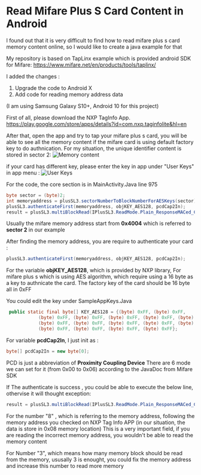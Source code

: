 # Read Mifare Plus S Card Content in Android
I found out that it is very difficult to find how to read mifare plus s card memory content online, so I would like to create a java example for that

My repository is based on TapLinx example which is provided android SDK for Mifare: 
https://www.mifare.net/en/products/tools/taplinx/

I added the changes : 
1. Upgrade the code to Android X
2. Add code for reading memory address data

(I am using Samsung Galaxy S10+, Android 10 for this project)

First of all, please download the NXP TagInfo App.
https://play.google.com/store/apps/details?id=com.nxp.taginfolite&hl=en

After that, open the app and try to tap your mifare plus s card, you will be able to see all the memory content if the mifare card is using default factory key to do authnication.
For my situation, the unique identifier content is stored in sector 2:
![Memory content](https://github.com/mickychanhk/ReadMifarePlusSContent/blob/master/image/memory%20address.png)

if your card has different key, please enter the key in app under "User Keys" in app menu : 
![User Keys](https://github.com/mickychanhk/ReadMifarePlusSContent/blob/master/image/mifare%20key%20insert%20in%20app.jpg?raw=true)

For the code,  the core section is in MainActivity.Java line 975
```Java
byte sector = (byte)2;
int memoryaddress = plusSL3.sectorNumberToBlockNumberForAESKeys(sector);
plusSL3.authenticateFirst(memoryaddress, objKEY_AES128, pcdCap2In);
result = plusSL3.multiBlockRead(IPlusSL3.ReadMode.Plain_ResponseMACed_CommandMACed, 8, 3);
```
Usually the mifare memory address start from **0x4004** which is referred to **sector 2** in our example

After finding the memory address, you are require to authenticate your card : 

```Java
plusSL3.authenticateFirst(memoryaddress, objKEY_AES128, pcdCap2In);
```

For the variable **objKEY_AES128**, which is provided by NXP library, For mifare plus s which is using AES algorithm, which require using a 16 byte as a key to authnicate the card. The factory key of the card should be 16 byte all in 0xFF

You could edit the key under SampleAppKeys.Java
```Java
 public static final byte[] KEY_AES128 = {(byte) 0xFF, (byte) 0xFF,
            (byte) 0xFF, (byte) 0xFF, (byte) 0xFF, (byte) 0xFF, (byte) 0xFF,
            (byte) 0xFF, (byte) 0xFF, (byte) 0xFF, (byte) 0xFF, (byte) 0xFF,
            (byte) 0xFF, (byte) 0xFF, (byte) 0xFF, (byte) 0xFF};
```

For variable **pcdCap2In**, I just init as :
```Java
byte[] pcdCap2In = new byte[0];
```
PCD is just a abbreviation of **Proximity Coupling Device**
There are 6 mode we can set for it (from 0x00 to 0x06) according to the JavaDoc from Mifare SDK

If The authenticate is success , you could be able to execute the below line, othervise it will thought exception:
```Java
result = plusSL3.multiBlockRead(IPlusSL3.ReadMode.Plain_ResponseMACed_CommandMACed, 8, 3);
```
For the number "8" , which is referring to the memory address, following the memory address you checked on NXP Tag Info APP (in our situation, the data is store in 0x08 memory location)
This is a very important field, if you are reading the incorrect memory address, you wouldn't be able to read the memory content


For Number "3", which means how many memory block should be read from the memory, ususally 3 is enought, you could fix the memory address and increase this number to read more memory
